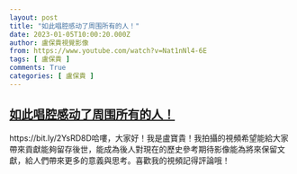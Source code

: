 ```yaml
---
layout: post
title: "如此唱腔感动了周围所有的人！"
date: 2023-01-05T10:00:20.000Z
author: 盧保貴視覺影像
from: https://www.youtube.com/watch?v=Nat1nNl4-6E
tags: [ 盧保貴 ]
comments: True
categories: [ 盧保貴 ]
---
```

<!--1672912820000-->
[如此唱腔感动了周围所有的人！](https://www.youtube.com/watch?v=Nat1nNl4-6E)
------

<div>
https://bit.ly/2YsRD8D哈嘍，大家好！我是盧寶貴！我拍攝的視頻希望能給大家帶來貢獻能夠留存後世，能成為後人對現在的歷史參考期待影像能為將來保留文獻，給人們帶來更多的意義與思考。喜歡我的視頻記得評論哦！
</div>
